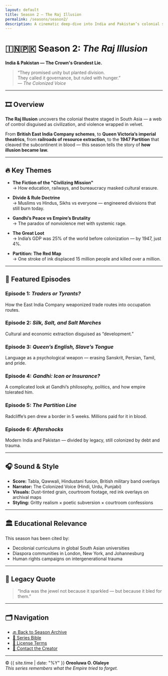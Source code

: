 ```yaml
---
layout: default
title: Season 2 – The Raj Illusion
permalink: /seasons/season2/
description: A cinematic deep-dive into India and Pakistan’s colonial scars, from Gandhi to Partition — the Empire's most strategic deception.
---
```


# 🇮🇳🇵🇰 Season 2: *The Raj Illusion*
**India & Pakistan — The Crown's Grandest Lie.**

> “They promised unity but planted division.  
They called it governance, but ruled with hunger.”  
— *The Colonized Voice*

---

## 🎞️ Overview

**The Raj Illusion** uncovers the colonial theatre staged in South Asia — a web of control disguised as civilization, and violence wrapped in velvet.

From **British East India Company schemes**, to **Queen Victoria’s imperial theatrics**, from **railroads of resource extraction**, to the **1947 Partition** that cleaved the subcontinent in blood — this season tells the story of **how illusion became law.**

---

## 🔥 Key Themes

- **The Fiction of the "Civilizing Mission"**  
  → How education, railways, and bureaucracy masked cultural erasure.

- **Divide & Rule Doctrine**  
  → Muslims vs Hindus, Sikhs vs everyone — engineered divisions that still burn today.

- **Gandhi’s Peace vs Empire’s Brutality**  
  → The paradox of nonviolence met with systemic rage.

- **The Great Loot**  
  → India’s GDP was 25% of the world before colonization — by 1947, just 4%.

- **Partition: The Red Map**  
  → One stroke of ink displaced 15 million people and killed over a million.

---

## 🧠 Featured Episodes

### Episode 1: *Traders or Tyrants?*  
How the East India Company weaponized trade routes into occupation routes.

### Episode 2: *Silk, Salt, and Salt Marches*  
Cultural and economic extraction disguised as “development.”

### Episode 3: *Queen’s English, Slave’s Tongue*  
Language as a psychological weapon — erasing Sanskrit, Persian, Tamil, and pride.

### Episode 4: *Gandhi: Icon or Insurance?*  
A complicated look at Gandhi’s philosophy, politics, and how empire tolerated him.

### Episode 5: *The Partition Line*  
Radcliffe’s pen drew a border in 5 weeks. Millions paid for it in blood.

### Episode 6: *Aftershocks*  
Modern India and Pakistan — divided by legacy, still colonized by debt and trauma.

---

## 🎧 Sound & Style

- **Score:** Tabla, Qawwali, Hindustani fusion, British military band overlays  
- **Narrator:** The Colonized Voice (Hindi, Urdu, Punjabi)  
- **Visuals:** Dust-tinted grain, courtroom footage, red ink overlays on archival maps  
- **Styling:** Gritty realism × poetic subversion × courtroom confessions

---

## 🏛️ Educational Relevance

This season has been cited by:

- Decolonial curriculums in global South Asian universities  
- Diaspora communities in London, New York, and Johannesburg  
- Human rights campaigns on intergenerational trauma

---

## 📜 Legacy Quote

> “India was the jewel not because it sparkled — but because it bled for them.”

---

## 🗂 Navigation

- [🔙 Back to Season Archive](/seasons/)
- [📘 Series Bible](/README.md)
- [📄 License Terms](/LICENSE.md)
- [📩 Contact the Creator](mailto:oreoluwaolaleye96@gmail.com)

---

© {{ site.time | date: "%Y" }} **Oreoluwa O. Olaleye**  
_This series remembers what the Empire tried to forget._
